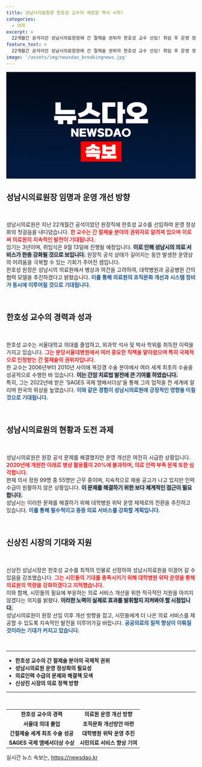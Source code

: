 ```yaml
---
title: 성남시의료원장 한호성 교수의 새로운 역사 시작!
categories:
  - 의학
excerpt: >
  22개월간 공석이던 성남시의료원장에 간 절제술 권위자 한호성 교수 선임! 취임 후 운영 정상화로 시민 사랑받는 의료원으로 변화하겠다는 그의 포부에 귀추가 주목된다.
feature_text: >
  22개월간 공석이던 성남시의료원장에 간 절제술 권위자 한호성 교수 선임! 취임 후 운영 정상화로 시민 사랑받는 의료원으로 변화하겠다는 그의 포부에 귀추가 주목된다.
image: '/assets/img/newsdao_breakingnews.jpg'
---
```


<p><img src="/assets/img/newsdao_breakingnews.jpg" alt="pcversion 속보" /></p>

<h2 data-ke-size="size26">성남시의료원장 임명과 운영 개선 방향</h2>

<p data-ke-size="size16">&nbsp;</p>

<p>성남시의료원은 지난 22개월간 공석이었던 원장직에 한호성 교수를 선임하여 운영 정상화의 첫걸음을 내디뎠습니다. <b><span style="color: #ee2323;">한 교수는 간 절제술 분야의 권위자로 알려져 있으며 이로써 의료원의 지속적인 발전이 기대됩니다.</span></b><br>
임기는 3년이며, 취임식은 9월 13일에 진행될 예정입니다. <b><span style="background-color: #21538527;">이로 인해 성남시의 의료 서비스가 한층 강화될 것으로 보입니다.</span></b> 원장직 공석 상태가 길어지는 동안 발생한 운영상의 어려움을 극복할 수 있는 기회가 주어진 셈입니다.<br>
한호성 원장은 성남시의 의료원에서 병상과 여건을 고려하여, 대학병원과 공공병원 간의 협력 모델을 추진하겠다고 밝혔습니다. <b><span style="color: #1a5490;">이를 통해 의료원의 조직문화 개선과 시스템 정비가 동시에 이루어질 것으로 기대됩니다.</span></b></p>

<p data-ke-size="size16">&nbsp;</p>

<h2 data-ke-size="size26">한호성 교수의 경력과 성과</h2>

<p data-ke-size="size16">&nbsp;</p>

<p>한호성 교수는 서울대학교 의대를 졸업하고, 외과학 석사 및 박사 학위를 취득한 이력을 가지고 있습니다. <b><span style="color: #ee2323;">그는 분당서울대병원에서 여러 중요한 직책을 맡아왔으며 특히 국제적으로 인정받는 간 절제술의 권위자입니다.</span></b><br>
한 교수는 2006년부터 2010년 사이에 복강경 수술 분야에서 여러 세계 최초의 수술을 성공적으로 수행한 바 있습니다. <b><span style="background-color: #21538527;">이는 간암 치료법 발전에 큰 기여를 하였습니다.</span></b><br>
특히, 그는 2022년에 받은 'SAGES 국제 앰배서더상'을 통해 그의 업적을 전 세계에 알리며 한국의 위상을 높였습니다. <b><span style="color: #1a5490;">이와 같은 경험이 성남시의료원에 긍정적인 영향을 미칠 것으로 기대됩니다.</span></b></p>

<p data-ke-size="size16">&nbsp;</p>

<h2 data-ke-size="size26">성남시의료원의 현황과 도전 과제</h2>

<p data-ke-size="size16">&nbsp;</p>

<p>성남시의료원은 원장 공석 문제를 해결했지만 운영 개선은 여전히 시급한 상황입니다. <b><span style="color: #ee2323;">2020년에 개원한 이래로 병상 활용률이 20%에 불과하며, 의료 인력 부족 문제 또한 심각합니다.</span></b><br>
현재 의사 정원 99명 중 55명만 근무 중이며, 지속적으로 채용 공고가 나고 있지만 인력 수급이 원활하지 않은 상황입니다. <b><span style="background-color: #21538527;">이 문제를 해결하기 위한 보다 체계적인 접근이 필요합니다.</span></b><br>
성남시는 이러한 문제를 해결하기 위해 대학병원 위탁 운영 체제로의 전환을 추진하고 있습니다. <b><span style="color: #1a5490;">이를 통해 필수적이고 중증 의료 서비스를 강화할 계획입니다.</span></b></p>

<p data-ke-size="size16">&nbsp;</p>

<h2 data-ke-size="size26">신상진 시장의 기대와 지원</h2>

<p data-ke-size="size16">&nbsp;</p>

<p>신상진 성남시장은 한호성 교수를 최적의 인물로 선정하여 성남시의료원을 이끌어 갈 수 있음을 강조했습니다. <b><span style="color: #ee2323;">그는 시민들의 기대를 충족시키기 위해 대학병원 위탁 운영을 통해 의료원의 역량을 강화하겠다고 지적했습니다.</span></b><br>
이와 함께, 시민들의 필요에 부응하는 의료 서비스 개선을 위한 적극적인 지원을 아끼지 않겠다는 의지를 밝혔다. <b><span style="background-color: #21538527;">이러한 노력이 실제로 효과를 발휘할지 지켜봐야 할 시점입니다.</span></b><br>
성남시의료원이 원장 선임 이후 개선 방향을 잡고, 시민들에게 더 나은 의료 서비스를 제공할 수 있도록 지속적인 발전을 이루어가길 바랍니다. <b><span style="color: #1a5490;">공공의료의 질적 향상이 이뤄질 것이라는 기대가 커지고 있습니다.</span></b></p>

<p data-ke-size="size16">&nbsp;</p>

<hr>

<ul>
    <li><b>한호성 교수의 간 절제술 분야의 국제적 권위</b></li>
    <li><b>성남시의료원 운영 정상화의 필요성</b></li>
    <li><b>의료인력 수급의 문제와 해결책 모색</b></li>
    <li><b>신상진 시장의 의료 정책 방향</b></li>
</ul>

<hr>

<p data-ke-size="size16">&nbsp;</p>

<table style="width: 100%;">
    <tr>
        <td style="text-align: center; height: 17px;"><b>한호성 교수의 경력</b></td>
        <td style="text-align: center; height: 17px;"><b>의료원 운영 개선 방향</b></td>
    </tr>
    <tr>
        <td style="text-align: center; height: 17px;"><b>서울대 의대 졸업</b></td>
        <td style="text-align: center; height: 17px;"><b>조직문화 개선방안 마련</b></td>
    </tr>
    <tr>
        <td style="text-align: center; height: 17px;"><b>간절제술 세계 최초 수술 성공</b></td>
        <td style="text-align: center; height: 17px;"><b>대학병원 위탁 운영 추진</b></td>
    </tr>
    <tr>
        <td style="text-align: center; height: 17px;"><b>SAGES 국제 앰배서더상 수상</b></td>
        <td style="text-align: center; height: 17px;"><b>시민의료 서비스 향상 기여</b></td>
    </tr>
</table>
실시간 뉴스 속보는, <a href="https://newsdao.kr" rel="dofollow">https://newsdao.kr</a>


